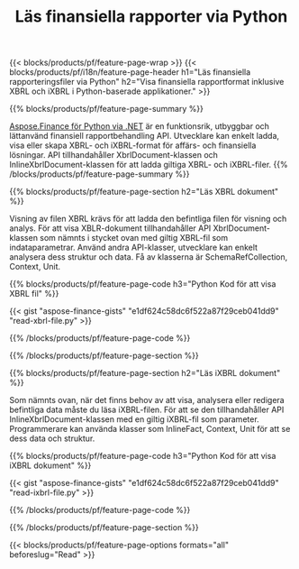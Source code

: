 ﻿---
title: Läs finansiella rapporter via Python
url: /sv/python-net/view/
description:  Python-kod för att visa finansiella rapporter i XBRL- och iXBRL-filer via Python-biblioteket.
---
{{< blocks/products/pf/feature-page-wrap >}}
{{< blocks/products/pf/i18n/feature-page-header h1="Läs finansiella rapporteringsfiler via Python" h2="Visa finansiella rapportformat inklusive XBRL och iXBRL i Python-baserade applikationer." >}}

{{% blocks/products/pf/feature-page-summary %}}

[Aspose.Finance för Python via .NET](https://products.aspose.com/finance/python-net/) är en funktionsrik, utbyggbar och lättanvänd finansiell rapportbehandling API. Utvecklare kan enkelt ladda, visa eller skapa XBRL- och iXBRL-format för affärs- och finansiella lösningar. API tillhandahåller XbrlDocument-klassen och InlineXbrlDocument-klassen för att ladda giltiga XBRL- och iXBRL-filer.
{{% /blocks/products/pf/feature-page-summary %}}

{{% blocks/products/pf/feature-page-section h2="Läs XBRL dokument" %}}

Visning av filen XBRL krävs för att ladda den befintliga filen för visning och analys. För att visa XBLR-dokument tillhandahåller API XbrlDocument-klassen som nämnts i stycket ovan med giltig XBRL-fil som indataparametrar. Använd andra API-klasser, utvecklare kan enkelt analysera dess struktur och data. Få av klasserna är SchemaRefCollection, Context, Unit.

{{% blocks/products/pf/feature-page-code h3="Python Kod för att visa XBRL fil" %}}

{{< gist "aspose-finance-gists" "e1df624c58dc6f522a87f29ceb041dd9" "read-xbrl-file.py" >}} 

{{% /blocks/products/pf/feature-page-code %}}

{{% /blocks/products/pf/feature-page-section %}}

{{% blocks/products/pf/feature-page-section h2="Läs iXBRL dokument" %}}

Som nämnts ovan, när det finns behov av att visa, analysera eller redigera befintliga data måste du läsa iXBRL-filen. För att se den tillhandahåller API InlineXbrlDocument-klassen med en giltig iXBRL-fil som parameter. Programmerare kan använda klasser som InlineFact, Context, Unit för att se dess data och struktur. 

{{% blocks/products/pf/feature-page-code h3="Python Kod för att visa iXBRL dokument" %}}

{{< gist "aspose-finance-gists" "e1df624c58dc6f522a87f29ceb041dd9" "read-ixbrl-file.py" >}}

{{% /blocks/products/pf/feature-page-code %}}

{{% /blocks/products/pf/feature-page-section %}}

{{< blocks/products/pf/feature-page-options formats="all" beforeslug="Read" >}}